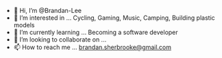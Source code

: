 - 👋 Hi, I’m @Brandan-Lee
- 👀 I’m interested in ... Cycling, Gaming, Music, Camping, Building plastic models
- 🌱 I’m currently learning ... Becoming a software developer
- 💞️ I’m looking to collaborate on ...
- 📫 How to reach me ... brandan.sherbrooke@gmail.com

<!---
Brandan-Lee/Brandan-Lee is a ✨ special ✨ repository because its `README.md` (this file) appears on your GitHub profile.
You can click the Preview link to take a look at your changes.
--->
